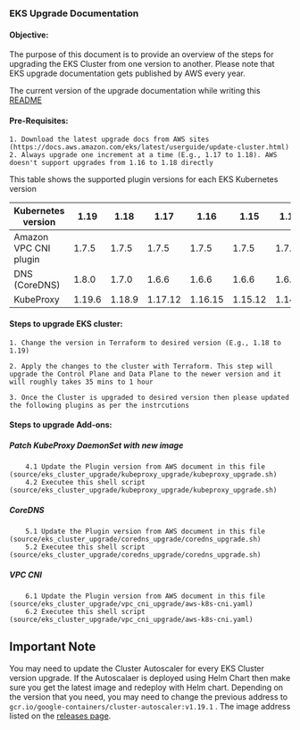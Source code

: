 ### EKS Upgrade Documentation

#### Objective:

The purpose of this document is to provide an overview of the steps for upgrading the EKS Cluster from one version to another. Please note that EKS upgrade documentation gets published by AWS every year. 

The current version of the upgrade documentation while writing this [README](https://docs.aws.amazon.com/eks/latest/userguide/update-cluster.html) 

#### Pre-Requisites:

    1. Download the latest upgrade docs from AWS sites (https://docs.aws.amazon.com/eks/latest/userguide/update-cluster.html)
    2. Always upgrade one increment at a time (E.g., 1.17 to 1.18). AWS doesn't support upgrades from 1.16 to 1.18 directly

This table shows the supported plugin versions for each EKS Kubernetes version

|Kubernetes version|1.19|1.18|1.17|1.16|1.15|1.14|
| ----------- | --- | --- | --- | --- | --- | --- |
|Amazon VPC CNI plugin|1.7.5|1.7.5|1.7.5|1.7.5|1.7.5|1.7.5|
|DNS (CoreDNS)|1.8.0|1.7.0|1.6.6|1.6.6|1.6.6|1.6.6|
|KubeProxy|1.19.6|1.18.9|1.17.12|1.16.15|1.15.12|1.14.9|

#### Steps to upgrade EKS cluster:

    1. Change the version in Terraform to desired version (E.g., 1.18 to 1.19)
    
    2. Apply the changes to the cluster with Terraform. This step will upgrade the Control Plane and Data Plane to the newer version and it will roughly takes 35 mins to 1 hour
    
    3. Once the Cluster is upgraded to desired version then please updated the following plugins as per the instrcutions

#### Steps to upgrade Add-ons:

##### Patch KubeProxy DaemonSet with new image
        4.1 Update the Plugin version from AWS document in this file (source/eks_cluster_upgrade/kubeproxy_upgrade/kubeproxy_upgrade.sh)
        4.2 Executee this shell script (source/eks_cluster_upgrade/kubeproxy_upgrade/kubeproxy_upgrade.sh)
        
##### CoreDNS 
        5.1 Update the Plugin version from AWS document in this file (source/eks_cluster_upgrade/coredns_upgrade/coredns_upgrade.sh)
        5.2 Executee this shell script (source/eks_cluster_upgrade/coredns_upgrade/coredns_upgrade.sh)
        
##### VPC CNI
        6.1 Update the Plugin version from AWS document in this file (source/eks_cluster_upgrade/vpc_cni_upgrade/aws-k8s-cni.yaml)
        6.2 Executee this shell script (source/eks_cluster_upgrade/vpc_cni_upgrade/aws-k8s-cni.yaml)
        
## Important Note      
You may need to update the Cluster Autoscaler for every EKS Cluster version upgrade. If the Autoscalaer is deployed using Helm Chart then make sure you get the latest image and redeploy with Helm chart. 
Depending on the version that you need, you may need to change the previous address to `gcr.io/google-containers/cluster-autoscaler:v1.19.1` . The image address listed on the [releases page](https://github.com/kubernetes/autoscaler/releases).
    


